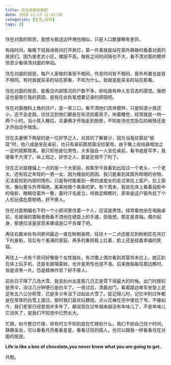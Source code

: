 ```yaml
---
title: 住在对面的居民
date: 2018-12-13 11:01:50
categories: [生活,杂侃]
tags: []
---
```


住在对面的居民，我想与我这边环境也相似，只是人口数量略有差异。

有段时间，每晚下班我进房间打开房灯，第一件事就是站在窗外静静的看着对面的居民们。因为是老式小区，楼层不高，每栋之间的间隔也不大，看不清对面的模样但至少看得清对面的举动。

住在对面的居民，每户人家做的事皆不相同，作息时间皆不相同，窗外布置也是皆不相同。有时我就呆呆的站在那看，不知为什么，我就是能呆呆的站在那看。

住在对面的居民，能看见内部情况的户数不多，却给我有种人生百态的感觉。我想这也是吸引我的原因，是我在此执笔想要记录的原因吧。

住在对面楼斜上角的住户，是一家三口。看不清他们具体模样，只是知道小孩还小，还不会走路。往往见到他们都是在轮流抱着孩子，哄着睡觉，经常就是一哄一两个小时。当小孩入睡后，夫妻俩才开始走到厨房，不知是洗吃完饭后的碗筷还是才开始动手做饭。

住在夫妻俩下两层的是一位好学之人，对其的了解甚少，因为当我驻窗前“偷窥”时，他八成是坐在桌前，也只有桌前那扇窗没拉窗帘。由于晚上视线昏暗加之一定的观察距离，我只知他是位男性，大多独自一人坐在桌前，看书或是写字，我便看不大清了。纵上观之，好学之人，那是定错不了的了。

住在正对面楼偏上一点的是一个大家庭，观察至今我看到出现过一个老头、一个老太、还有较之年轻的一男一女。因为楼层的原因，我只能看到其窗外晾晒的衣物，无法窥视到内部的情形。只是有时能看到一男的或是女的走过来拉上窗户，拉上窗帘，像似要与外界隔绝，美美地做个美美的梦。有个周末，我坐在床上看着投影中的电影，眼睛往窗外一瞥，霎时汗毛直立。待我定睛瞧时，原来是这户窗外挂了个人形玩偶在那晾晒，好不瘆人。

住在对面稍偏右下的一个小房间里住着一个人，应该是男性。经常看他坐在电脑桌前，毛玻璃的蒙眬使我看不清他在键盘上的手速，但我想，那定是青轴。偶尔起身，那便应该是尿意来袭或是口干舌燥了吧。

再往右数米处有间房间最近一直在粉刷装修，往往十一二点还能见到粉刷匠在吊灯下的身影。背后有个美满的家庭，再多的重担肩上扛着，脸上还是挂着幸福的笑容。

再往上一点有个房间好像是个女性独处，有次晚上偶尔看到其窗帘未拉上，她正趴在床上玩手机，还是毛玻璃蒙眬，也许是男性也说不准。后来我每每往那边瞧时，皆是漆黑一片。恐是精神作祟？好不瘆人。

前些日子降了几场大雪，我去杭州出差那几日正是雪下得最大的时候。出门时撑的是黑伞，没过几分钟便已是白伞了。一夜过后，清晨出门，看着路边单车坐垫上足足有五六公分积雪，已是多少年没下过如此大雪了。犹记得儿时，记忆中的过年都是在厚厚的白雪上渡过。那时我们喜欢玩鞭炮，点火花棒在空中使劲了甩，不像如今，我们老家已经禁炮许多年了。都说现在过年越来越没有年味儿了，不是年味儿它消失了，是我们不知觉中已然长大。

忙碌，如今整日忙碌，却有时又不知到底在忙碌些什么。我们不妨自己找个时间，静静呆会，可以看看月亮看看星星，看看过往的路人，也可以跟我一样看看住在对面的居民。

**Life is like a box of chocolate,you never know what you are going to get.**

共勉。